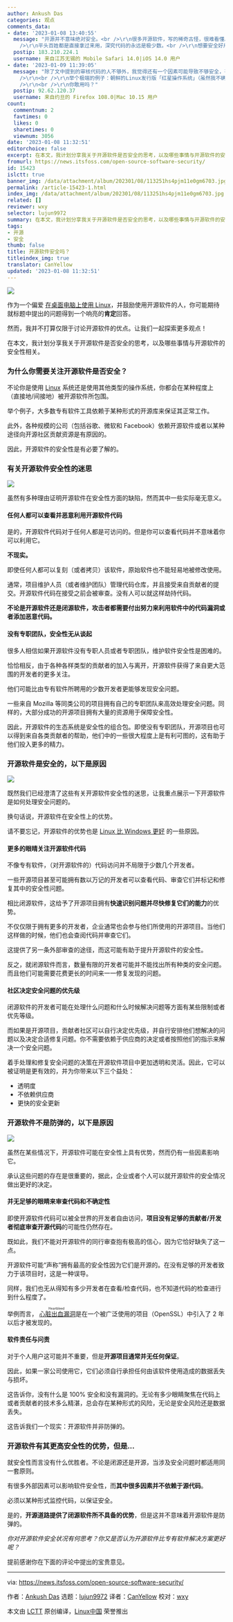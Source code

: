 ```yaml
---
author: Ankush Das
categories: 观点
comments_data:
- date: '2023-01-08 13:40:55'
  message: "开源并不意味绝对安全。<br />\r\n很多开源软件，写的稀奇古怪，很难看懂。一万个用户里有一个能审阅代码算了不起了。更何况很多开源软件版本碎片化，有没有一万个用户都难说。<br
    />\r\n平头百姓都是直接拿过来用，深究代码的永远是极少数。<br />\r\n想要安全好用，负责任的开发者是关键。大量愿意提供反馈的用户是其次。与开源与否关系不大。"
  postip: 183.210.224.1
  username: 来自江苏无锡的 Mobile Safari 14.0|iOS 14.0 用户
- date: '2023-01-09 11:39:05'
  message: "除了文中提到的审核代码的人不够外，我觉得还有一个因素可能导致不够安全，甚至于是不安全。<br />\r\n<br />\r\n例如某个软件的维护人员团队大部分乃至全都是受意于某个公司或某个组织而进行开发的，而该公司、组织本身是以收集隐私或监控为目标下达开发指令的。<br
    />\r\n<br />\r\n举个极端的例子：朝鲜的Linux发行版「红星操作系统」（虽然我不确定它是不是开源的，好歹它是一个Linux的发行版）。<br
    />\r\n<br />\r\n你敢用吗？"
  postip: 92.62.120.37
  username: 来自约旦的 Firefox 108.0|Mac 10.15 用户
count:
  commentnum: 2
  favtimes: 0
  likes: 0
  sharetimes: 0
  viewnum: 3056
date: '2023-01-08 11:32:51'
editorchoice: false
excerpt: 在本文，我计划分享我关于开源软件是否安全的思考，以及哪些事情与开源软件的安全性相关。
fromurl: https://news.itsfoss.com/open-source-software-security/
id: 15423
islctt: true
banner_img: /data/attachment/album/202301/08/113251hs4pjm11e0gm6703.jpg
permalink: /article-15423-1.html
index_img: /data/attachment/album/202301/08/113251hs4pjm11e0gm6703.jpg.thumb.jpg
related: []
reviewer: wxy
selector: lujun9972
summary: 在本文，我计划分享我关于开源软件是否安全的思考，以及哪些事情与开源软件的安全性相关。
tags:
- 开源
- 安全
thumb: false
title: 开源软件安全吗？
titleindex_img: true
translator: CanYellow
updated: '2023-01-08 11:32:51'
---
```


![](/data/attachment/album/202301/08/113251hs4pjm11e0gm6703.jpg)


作为一个偏爱 [在桌面电脑上使用 Linux](https://news.itsfoss.com/linux-foundation-linux-desktop/)，并鼓励使用开源软件的人，你可能期待就标题中提出的问题得到一个响亮的**肯定**回答。


然而，我并不打算仅限于讨论开源软件的优点。让我们一起探索更多观点！


在本文，我计划分享我关于开源软件是否安全的思考，以及哪些事情与开源软件的安全性相关。


### 为什么你需要关注开源软件是否安全？


不论你是使用 [Linux](https://itsfoss.com/what-is-linux-distribution/) 系统还是使用其他类型的操作系统，你都会在某种程度上（直接地/间接地）被开源软件所包围。


举个例子，大多数专有软件工具依赖于某种形式的开源库来保证其正常工作。


此外，各种规模的公司（包括谷歌、微软和 Facebook）依赖开源软件或者以某种途径向开源社区贡献资源是有原因的。


因此，开源软件的安全性是有必要了解的。


### 有关开源软件安全性的迷思


![](/data/attachment/album/202301/08/113252lutkbk3mctkutcke.png)


虽然有多种理由证明开源软件在安全性方面的缺陷，然而其中一些实际毫无意义。


#### 任何人都可以查看并恶意利用开源软件代码


是的，开源软件代码对于任何人都是可访问的。但是你可以查看代码并不意味着你可以利用它。


**不现实。**


即使任何人都可以复刻（或者拷贝）该软件，原始软件也不能轻易地被修改使用。


通常，项目维护人员（或者维护团队）管理代码仓库，并且接受来自贡献者的提交。开源软件代码在接受之前会被审查。没有人可以就这样劫持代码。


**不论是开源软件还是闭源软件，攻击者都需要付出努力来利用软件中的代码漏洞或者添加恶意代码。**


#### 没有专职团队，安全性无从谈起


很多人相信如果开源软件没有专职人员或者专职团队，维护软件安全性是困难的。


恰恰相反，由于各种各样类型的贡献者的加入与离开，开源软件获得了来自更大范围的开发者的更多关注。


他们可能比由专有软件所聘用的少数开发者更能够发现安全问题。


一些来自 Mozilla 等同类公司的项目拥有自己的专职团队来高效处理安全问题。同样的，大部分成功的开源项目拥有大量的资源用于保障安全性。


因此，开源软件的生态系统是安全性的组合包。即使没有专职团队，开源项目也可以得到来自各类贡献者的帮助，他们中的一些很大程度上是有利可图的，这有助于他们投入更多的精力。


### 开源软件是安全的，以下是原因


![](/data/attachment/album/202301/08/113252ec7g3hhhxjf3zb1g.png)


既然我们已经澄清了这些有关开源软件安全性的迷思，让我重点展示一下开源软件是如何处理安全问题的。


换句话说，开源软件在安全性上的优势。


请不要忘记，开源软件的优势也是 [Linux 比 Windows 更好](https://itsfoss.com/linux-better-than-windows/) 的一些原因。


#### 更多的眼晴关注开源软件代码


不像专有软件，（对开源软件的）代码访问并不局限于少数几个开发者。


一些开源项目甚至可能拥有数以万记的开发者可以查看代码、审查它们并标记和修复其中的安全性问题。


相比闭源软件，这给予了开源项目拥有**快速识别问题并尽快修复它们的能力**的优势。


不仅仅限于拥有更多的开发者，企业通常也会参与他们所使用的开源项目。当他们这样做的时候，他们也会查阅代码并审查它们。


这提供了另一条外部审查的途径，而这可能有助于提升开源软件的安全性。


反之，就闭源软件而言，数量有限的开发者可能并不能找出所有种类的安全问题。而且他们可能需要花费更长的时间来一一修复发现的问题。


#### 社区决定安全问题的优先级


闭源软件的开发者可能在处理什么问题和什么时候解决问题等方面有某些限制或者优先等级。


而如果是开源项目，贡献者社区可以自行决定优先级，并自行安排他们想解决的问题以及决定合适修复问题。你不需要依赖于供应商的决定或者按照他们的指示来解决一个安全问题。


着手处理和修复安全问题的决策在开源软件项目中更加透明和灵活。因此，它可以被证明是更有效的，并为你带来以下三个益处：


* 透明度
* 不依赖供应商
* 更快的安全更新


### 开源软件不是防弹的，以下是原因


![](/data/attachment/album/202301/08/113253l2t4qtqz3twa5tk2.jpg)


虽然在某些情况下，开源软件可能在安全性上具有优势，然而仍有一些因素影响它。


承认这些问题的存在是很重要的，据此，企业或者个人可以就开源软件的安全情况做出更好的决定。


#### 并无足够的眼睛来审查代码和不确定性


即使开源软件代码可以被全世界的开发者自由访问，**项目没有足够的贡献者/开发者彻底审查开源代码**的可能性仍然存在。


既如此，我们不能对开源软件的同行审查抱有极高的信心，因为它恰好缺失了这一点。


开源软件可能“声称”拥有最高的安全性因为它们是开源的。在没有足够的开发者致力于该项目时，这是一种误导。


同样，我们也无从得知有多少开发者在查看/检查代码，也不知道代码的检查进行到什么程度了。


举例而言，<ruby> <a href="https://www.cve.org/CVERecord?id=CVE-2014-0160">  心脏出血漏洞 </a> <rt>  Heartbleed </rt></ruby> 是在一个被广泛使用的项目（OpenSSL）中引入了 2 年以后才被发现的。


#### 软件责任与问责


对于个人用户这可能并不重要，但是**开源项目通常并无任何保证**。


因此，如果一家公司使用它，它们必须自行承担任何由该软件使用造成的数据丢失与损坏。


这告诉你，没有什么是 100% 安全和没有漏洞的。无论有多少眼睛聚焦在代码上或者贡献者的技术多么精湛，总会存在某种形式的风险，无论是安全风险还是数据丢失。


这告诉我们一个现实：开源软件并非防弹的。


### 开源软件有其更高安全性的优势，但是...


就安全性而言没有什么优胜者。不论是闭源还是开源，当涉及安全问题时都适用同一套原则。


有很多外部因素可以影响软件安全性，而**其中很多因素并不依赖于源代码**。


必须以某种形式监控代码，以保证安全。


是的，**开源道路提供了闭源软件所不具备的优势**，但是这并不意味着开源软件是防弹的。


*你对开源软件安全状况有何思考？你又是否认为开源软件比专有软件解决方案更好呢？*


提前感谢你在下面的评论中提出的宝贵意见。




---


via: <https://news.itsfoss.com/open-source-software-security/>


作者：[Ankush Das](https://news.itsfoss.com/author/ankush/) 选题：[lujun9972](https://github.com/lujun9972) 译者：[CanYellow](https://github.com/CanYellow) 校对：[wxy](https://github.com/wxy)


本文由 [LCTT](https://github.com/LCTT/TranslateProject) 原创编译，[Linux中国](https://linux.cn/) 荣誉推出